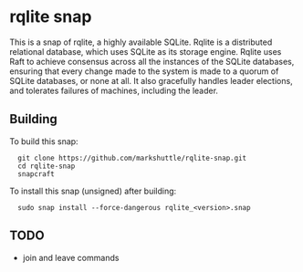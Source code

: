 # rqlite snap

This is a snap of rqlite, a highly available SQLite. Rqlite is a distributed
relational database, which uses SQLite as its storage engine. Rqlite uses
Raft to achieve consensus across all the instances of the SQLite databases,
ensuring that every change made to the system is made to a quorum of SQLite
databases, or none at all. It also gracefully handles leader elections, and
tolerates failures of machines, including the leader.

## Building

To build this snap:

```
  git clone https://github.com/markshuttle/rqlite-snap.git
  cd rqlite-snap
  snapcraft
```

To install this snap (unsigned) after building:

```
  sudo snap install --force-dangerous rqlite_<version>.snap
```

## TODO

 * join and leave commands


